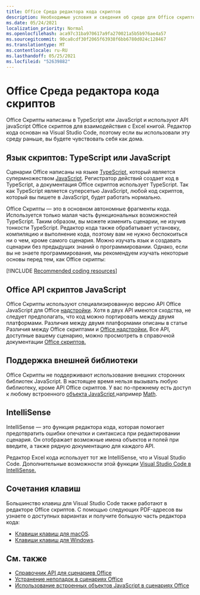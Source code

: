 ```yaml
---
title: Office Среда редактора кода скриптов
description: Необходимые условия и сведения об среде для Office скриптов в Excel в Интернете.
ms.date: 05/24/2021
localization_priority: Normal
ms.openlocfilehash: aca97c31ba970617a9fa270021a5b5b976ae4a57
ms.sourcegitcommit: 90ca8cdf30f2065f63938f6bb6780d024c128467
ms.translationtype: MT
ms.contentlocale: ru-RU
ms.lasthandoff: 05/25/2021
ms.locfileid: "52639882"
---
```

# <a name="office-scripts-code-editor-environment"></a>Office Среда редактора кода скриптов

Office Скрипты написаны в TypeScript или JavaScript и используют API javaScript Office скриптов для взаимодействия с Excel книгой. Редактор кода основан на Visual Studio Code, поэтому если вы использовали эту среду раньше, вы будете чувствовать себя как дома.

## <a name="scripting-language-typescript-or-javascript"></a>Язык скриптов: TypeScript или JavaScript

Сценарии Office написаны на языке [TypeScript](https://www.typescriptlang.org/docs/home.html), который является супермножеством [JavaScript](https://developer.mozilla.org/docs/Web/JavaScript). Регистратор действий создает код в TypeScript, а документация Office скриптов использует TypeScript. Так как TypeScript является суперсетью JavaScript, любой код скриптов, который вы пишете в JavaScript, будет работать нормально.

Office Скрипты — это в основном автономные фрагменты кода. Используется только малая часть функциональных возможностей TypeScript. Таким образом, вы можете изменить сценарии, не изучив тонкости TypeScript. Редактор кода также обрабатывает установку, компиляцию и выполнение кода, поэтому вам не нужно беспокоиться ни о чем, кроме самого сценария. Можно изучать язык и создавать сценарии без предыдущих знаний о программировании. Однако, если вы не знаете программирования, мы рекомендуем изучать некоторые основы перед тем, как Office скрипты:

[!INCLUDE [Recommended coding resources](../includes/coding-basics-references.md)]

## <a name="office-scripts-javascript-api"></a>Office API скриптов JavaScript

Office Скрипты используют специализированную версию API Office JavaScript для Office [надстройки](/office/dev/add-ins/overview/index). Хотя в двух API имеются сходства, не следует предполагать, что код можно портировать между двумя платформами. Различия между двумя платформами описаны в статье Различия между Office скриптами и [Office надстройки.](../resources/add-ins-differences.md#apis) Все API, доступные вашему сценарию, можно просмотреть в справочной документации [Office скриптов.](/javascript/api/office-scripts/overview)

## <a name="external-library-support"></a>Поддержка внешней библиотеки

Office Скрипты не поддерживают использование внешних сторонних библиотек JavaScript. В настоящее время нельзя вызывать любую библиотеку, кроме API Office скриптов. У вас по-прежнему есть доступ к любому встроенного [объекта JavaScript,](../develop/javascript-objects.md)например [Math](https://developer.mozilla.org/docs/Web/JavaScript/Reference/Global_Objects/Math).

## <a name="intellisense"></a>IntelliSense

IntelliSense — это функция редактора кода, которая помогает предотвратить ошибки опечатки и синтаксиса при редактировании сценария. Он отображает возможные имена объектов и полей при введите, а также рядную документацию для каждого API.

Редактор Excel кода использует тот же IntelliSense, что и Visual Studio Code. Дополнительные возможности этой функции [Visual Studio Code в IntelliSense.](https://code.visualstudio.com/docs/editor/intellisense#_intellisense-features)

## <a name="keyboard-shortcuts"></a>Сочетания клавиш

Большинство клавиш для Visual Studio Code также работают в редакторе Office скриптов. С помощью следующих PDF-адресов вы узнаете о доступных вариантах и получите большую часть редактора кода:

- [Клавиши клавиш для macOS](https://code.visualstudio.com/shortcuts/keyboard-shortcuts-macos.pdf).
- [Клавиши клавиш для Windows](https://code.visualstudio.com/shortcuts/keyboard-shortcuts-windows.pdf).

## <a name="see-also"></a>См. также

- [Справочник API для сценариев Office](/javascript/api/office-scripts/overview)
- [Устранение неполадок в сценариях Office](../testing/troubleshooting.md)
- [Использование встроенных объектов JavaScript в сценариях Office](../develop/javascript-objects.md)
